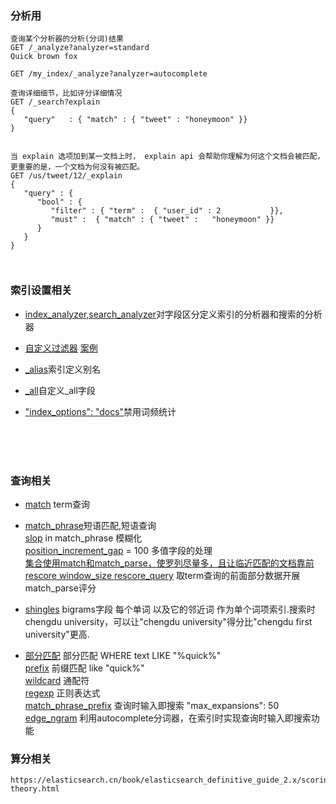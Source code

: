 ### 分析用
```
查询某个分析器的分析(分词)结果
GET /_analyze?analyzer=standard
Quick brown fox

GET /my_index/_analyze?analyzer=autocomplete

查询详细细节，比如评分详细情况
GET /_search?explain 
{
   "query"   : { "match" : { "tweet" : "honeymoon" }}
}


当 explain 选项加到某一文档上时， explain api 会帮助你理解为何这个文档会被匹配，更重要的是，一个文档为何没有被匹配。
GET /us/tweet/12/_explain
{
   "query" : {
      "bool" : {
         "filter" : { "term" :  { "user_id" : 2           }},
         "must" :  { "match" : { "tweet" :   "honeymoon" }}
      }
   }
}



```

### 索引设置相关
* [index_analyzer,search_analyzer](https://elasticsearch.cn/book/elasticsearch_definitive_guide_2.x/_index_time_search_as_you_type.html)对字段区分定义索引的分析器和搜索的分析器


* [自定义过滤器]()  [案例](https://elasticsearch.cn/book/elasticsearch_definitive_guide_2.x/_index_time_search_as_you_type.html)

* [_alias](https://es.xiaoleilu.com/070_Index_Mgmt/55_Aliases.html)索引定义别名

* [_all](https://elasticsearch.cn/book/elasticsearch_definitive_guide_2.x/custom-all.html)自定义_all字段

* ["index_options": "docs"](https://elasticsearch.cn/book/elasticsearch_definitive_guide_2.x/scoring-theory.html)禁用词频统计

<br><br><br>


### 查询相关

* [match]() term查询


* [match_phrase](https://elasticsearch.cn/book/elasticsearch_definitive_guide_2.x/phrase-matching.html)短语匹配,短语查询<br>
  [slop](https://elasticsearch.cn/book/elasticsearch_definitive_guide_2.x/slop.html) in match_phrase 模糊化  <br>
  [position_increment_gap](https://elasticsearch.cn/book/elasticsearch_definitive_guide_2.x/_multivalue_fields_2.html) = 100 多值字段的处理<br>
  [集合使用match和match_parse，使罗列尽量多，且让临近匹配的文档靠前](https://elasticsearch.cn/book/elasticsearch_definitive_guide_2.x/proximity-relevance.html)<br>
  [rescore  window_size  rescore_query](https://elasticsearch.cn/book/elasticsearch_definitive_guide_2.x/_Improving_Performance.html) 取term查询的前面部分数据开展match_parse评分

* [shingles](https://elasticsearch.cn/book/elasticsearch_definitive_guide_2.x/shingles.html) bigrams字段 每个单词 以及它的邻近词 作为单个词项索引.搜索时chengdu university，可以让"chengdu university"得分比"chengdu first university"更高.

* [部分匹配](https://elasticsearch.cn/book/elasticsearch_definitive_guide_2.x/partial-matching.html)  部分匹配 WHERE text LIKE "%quick%" <br>
  [prefix](https://elasticsearch.cn/book/elasticsearch_definitive_guide_2.x/prefix-query.html) 前缀匹配 like "quick%" <br>
 [wildcard](https://elasticsearch.cn/book/elasticsearch_definitive_guide_2.x/_wildcard_and_regexp_queries.html) 通配符 <br>
 [regexp](https://elasticsearch.cn/book/elasticsearch_definitive_guide_2.x/_wildcard_and_regexp_queries.html) 正则表达式<br>
 [match_phrase_prefix](https://elasticsearch.cn/book/elasticsearch_definitive_guide_2.x/_query_time_search_as_you_type.html) 查询时输入即搜索    "max_expansions": 50
 [edge_ngram](https://elasticsearch.cn/book/elasticsearch_definitive_guide_2.x/_index_time_search_as_you_type.html) 利用autocomplete分词器，在索引时实现查询时输入即搜索功能

### 算分相关
```
https://elasticsearch.cn/book/elasticsearch_definitive_guide_2.x/scoring-theory.html
```